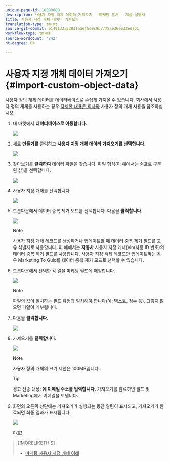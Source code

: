 ```yaml
---
unique-page-id: 10099680
description: 사용자 지정 개체 데이터 가져오기 - 마케팅 문서 - 제품 설명서
title: 사용자 지정 개체 데이터 가져오기
translation-type: tm+mt
source-git-commit: e149133a5383faaef5e9c9b7775ae36e633ed7b1
workflow-type: tm+mt
source-wordcount: '242'
ht-degree: 0%

---
```



# 사용자 지정 개체 데이터 가져오기 {#import-custom-object-data}

사용자 정의 개체 데이터를 데이터베이스로 손쉽게 가져올 수 있습니다. 회사에서 사용자 정의 개체를 사용하는 경우 [자세한 내용은 회사와](http://docs.marketo.com/display/DOCS/Understanding+Marketo+Custom+Objects#UnderstandingMarketoCustomObjects-customcompanyUsingCustomObjectswithCompanies) 사용자 정의 개체 사용을 참조하십시오.

1. 내 마켓에서 **데이터베이스로 이동합니다**.

   ![](assets/db-1.png)

1. 새로 **만들기를** 클릭하고 **사용자 지정 개체 데이터 가져오기를 선택합니다**.

   ![](assets/image2016-4-7-10-6-54.png)

1. 찾아보기를 **클릭하여** 데이터 파일을 찾습니다. 파일 형식(이 예에서는 쉼표로 구분된 값)을 선택합니다.

   ![](assets/image2016-4-13-14-3a21-3a53.png)

1. 사용자 지정 개체를 선택합니다.

   ![](assets/image2016-4-13-14-3a24-3a54.png)

1. 드롭다운에서 데이터 중복 제거 모드를 선택합니다. 다음을 **클릭합니다**.

   ![](assets/image2016-4-13-14-3a28-3a7.png)

   >[!NOTE]
   >
   >사용자 지정 개체 레코드를 생성하거나 업데이트할 때 데이터 중복 제거 필드를 고유 식별자로 사용합니다. 이 예에서는 **자동차** 사용자 지정 개체(vin(차량 ID 번호)의 데이터 중복 제거 필드를 사용합니다. 사용자 지정 객체 레코드만 업데이트하는 경우 Marketing To Guid를 데이터 중복 제거 모드로 선택할 수 있습니다.

1. 드롭다운에서 선택한 각 열을 마케팅 필드에 매핑합니다.

   ![](assets/image2016-4-13-14-3a36-3a57.png)

   >[!NOTE]
   >
   >파일의 값이 일치하는 필드 유형과 일치해야 합니다(예: 텍스트, 정수 등). 그렇지 않으면 파일이 거부됩니다.

1. 다음을 **클릭합니다**.

   ![](assets/image2016-4-13-14-3a38-3a41.png)

1. 가져오기를 **클릭합니다**.

   ![](assets/image2016-4-7-13-3a15-3a9.png)

   >[!NOTE]
   >
   >사용자 정의 개체의 크기 제한은 100MB입니다.

   >[!TIP]
   >
   >경고 전송 대상: **에 이메일 주소를 입력합니다.** 가져오기를 완료하면 필드 및 Marketing에서 이메일을 보냅니다.

1. 화면의 오른쪽 상단에는 가져오기가 실행되는 동안 알림이 표시되고, 가져오기가 완료되면 최종 결과가 표시됩니다.

   ![](assets/image2016-4-13-14-3a41-3a1.png)

   야호!

>[!MORELIKETHIS]
>
>* [마케팅 사용자 지정 개체 이해](understanding-marketo-custom-objects.md)

>



